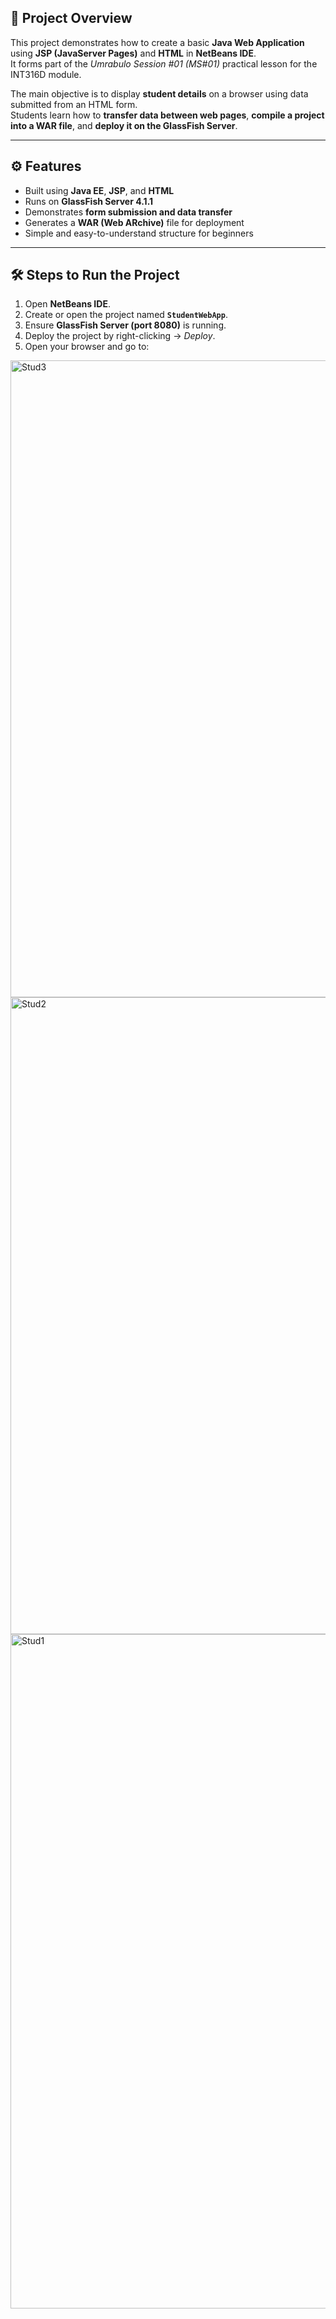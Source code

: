 

## 📘 Project Overview

This project demonstrates how to create a basic **Java Web Application** using **JSP (JavaServer Pages)** and **HTML** in **NetBeans IDE**.  
It forms part of the *Umrabulo Session #01 (MS#01)* practical lesson for the INT316D module.

The main objective is to display **student details** on a browser using data submitted from an HTML form.  
Students learn how to **transfer data between web pages**, **compile a project into a WAR file**, and **deploy it on the GlassFish Server**.

---

## ⚙️ Features

- Built using **Java EE**, **JSP**, and **HTML**
- Runs on **GlassFish Server 4.1.1**
- Demonstrates **form submission and data transfer**
- Generates a **WAR (Web ARchive)** file for deployment
- Simple and easy-to-understand structure for beginners

---

## 🛠️ Steps to Run the Project

1. Open **NetBeans IDE**.  
2. Create or open the project named **`StudentWebApp`**.  
3. Ensure **GlassFish Server (port 8080)** is running.  
4. Deploy the project by right-clicking → *Deploy*.  
5. Open your browser and go to:

   
<img width="1915" height="1019" alt="Stud3" src="https://github.com/user-attachments/assets/7d911383-9e8f-4a31-b79d-40b6265b6a94" />
<img width="1919" height="1019" alt="Stud2" src="https://github.com/user-attachments/assets/625e40e2-cfa0-409c-8394-584d2494f053" />
<img width="1919" height="1079" alt="Stud1" src="https://github.com/user-attachments/assets/9f13e81f-4696-4f4a-8458-31780a879113" />
